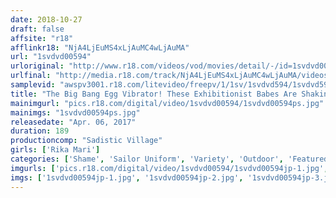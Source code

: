 ```yaml
---
date: 2018-10-27
draft: false
affsite: "r18"
afflinkr18: "NjA4LjEuMS4xLjAuMC4wLjAuMA"
url: "1svdvd00594"
urloriginal: "http://www.r18.com/videos/vod/movies/detail/-/id=1svdvd00594"
urlfinal: "http://media.r18.com/track/NjA4LjEuMS4xLjAuMC4wLjAuMA/videos/vod/movies/detail/-/id=1svdvd00594"
samplevid: "awspv3001.r18.com/litevideo/freepv/1/1sv/1svdvd594/1svdvd594_dmb_w.mp4"
title: "The Big Bang Egg Vibrator! These Exhibitionist Babes Are Shaking Their Asses In Outdoor Begging And Squirting Sex 3 Rika Mari"
mainimgurl: "pics.r18.com/digital/video/1svdvd00594/1svdvd00594ps.jpg"
mainimgs: "1svdvd00594ps.jpg"
releasedate: "Apr. 06, 2017"
duration: 189
productioncomp: "Sadistic Village"
girls: ['Rika Mari']
categories: ['Shame', 'Sailor Uniform', 'Variety', 'Outdoor', 'Featured Actress', 'Squirting', 'Egg Vibrator', 'Hi-Def']
imgurls: ['pics.r18.com/digital/video/1svdvd00594/1svdvd00594jp-1.jpg', 'pics.r18.com/digital/video/1svdvd00594/1svdvd00594jp-2.jpg', 'pics.r18.com/digital/video/1svdvd00594/1svdvd00594jp-3.jpg', 'pics.r18.com/digital/video/1svdvd00594/1svdvd00594jp-4.jpg', 'pics.r18.com/digital/video/1svdvd00594/1svdvd00594jp-5.jpg', 'pics.r18.com/digital/video/1svdvd00594/1svdvd00594jp-6.jpg', 'pics.r18.com/digital/video/1svdvd00594/1svdvd00594jp-7.jpg', 'pics.r18.com/digital/video/1svdvd00594/1svdvd00594jp-8.jpg', 'pics.r18.com/digital/video/1svdvd00594/1svdvd00594jp-9.jpg', 'pics.r18.com/digital/video/1svdvd00594/1svdvd00594jp-10.jpg', 'pics.r18.com/digital/video/1svdvd00594/1svdvd00594jp-11.jpg', 'pics.r18.com/digital/video/1svdvd00594/1svdvd00594jp-12.jpg', 'pics.r18.com/digital/video/1svdvd00594/1svdvd00594jp-13.jpg', 'pics.r18.com/digital/video/1svdvd00594/1svdvd00594jp-14.jpg', 'pics.r18.com/digital/video/1svdvd00594/1svdvd00594jp-15.jpg', 'pics.r18.com/digital/video/1svdvd00594/1svdvd00594jp-16.jpg', 'pics.r18.com/digital/video/1svdvd00594/1svdvd00594jp-17.jpg', 'pics.r18.com/digital/video/1svdvd00594/1svdvd00594jp-18.jpg', 'pics.r18.com/digital/video/1svdvd00594/1svdvd00594jp-19.jpg', 'pics.r18.com/digital/video/1svdvd00594/1svdvd00594jp-20.jpg']
imgs: ['1svdvd00594jp-1.jpg', '1svdvd00594jp-2.jpg', '1svdvd00594jp-3.jpg', '1svdvd00594jp-4.jpg', '1svdvd00594jp-5.jpg', '1svdvd00594jp-6.jpg', '1svdvd00594jp-7.jpg', '1svdvd00594jp-8.jpg', '1svdvd00594jp-9.jpg', '1svdvd00594jp-10.jpg', '1svdvd00594jp-11.jpg', '1svdvd00594jp-12.jpg', '1svdvd00594jp-13.jpg', '1svdvd00594jp-14.jpg', '1svdvd00594jp-15.jpg', '1svdvd00594jp-16.jpg', '1svdvd00594jp-17.jpg', '1svdvd00594jp-18.jpg', '1svdvd00594jp-19.jpg', '1svdvd00594jp-20.jpg']
---
```

